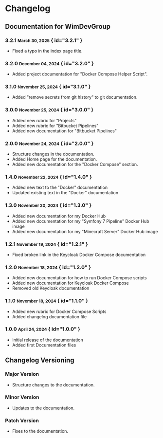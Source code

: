 # Changelog

## Documentation for WimDevGroup

### 3.2.1 <small>March 30, 2025</small> { id="3.2.1" }

- Fixed a typo in the index page title.

### 3.2.0 <small>December 04, 2024</small> { id="3.2.0" }

- Added project documentation for "Docker Compose Helper Script".

### 3.1.0 <small>November 25, 2024</small> { id="3.1.0" }

- Added "remove secrets from git history" to git documentation.

### 3.0.0 <small>November 25, 2024</small> { id="3.0.0" }

- Added new rubric for "Projects"
- Added new rubric for "Bitbucket Pipelines"
- Added new documentation for "Bitbucket Pipelines"

### 2.0.0 <small>November 24, 2024</small> { id="2.0.0" }

- Structure changes in the documentation.
- Added Home page for the documentation.
- Added new documentation for the "Docker Compose" section.

### 1.4.0 <small>November 22, 2024</small> { id="1.4.0" }

- Added new text to the "Docker" documentation
- Updated existing text in the "Docker" documentation

### 1.3.0 <small>November 20, 2024</small> { id="1.3.0" }

- Added new documentation for my Docker Hub
- Added new documentation for my "Symfony 7 Pipeline" Docker Hub image
- Added new documentation for my "Minecraft Server" Docker Hub image

### 1.2.1 <small>November 19, 2024</small> { id="1.2.1" }

- Fixed broken link in the Keycloak Docker Compose documentation

### 1.2.0 <small>November 18, 2024</small> { id="1.2.0" }

- Added new documentation for how to run Docker Compose scripts
- Added new documentation for Keycloak Docker Compose
- Removed old Keycloak documentation

### 1.1.0 <small>November 18, 2024</small> { id="1.1.0" }

- Added new rubric for Docker Compose Scripts
- Added changelog documentation file

### 1.0.0 <small>April 24, 2024</small> { id="1.0.0" }

- Initial release of the documentation
- Added first Documentation files

## Changelog Versioning

### Major Version
- Structure changes to the documentation.

### Minor Version
- Updates to the documentation.

### Patch Version
- Fixes to the documentation.
